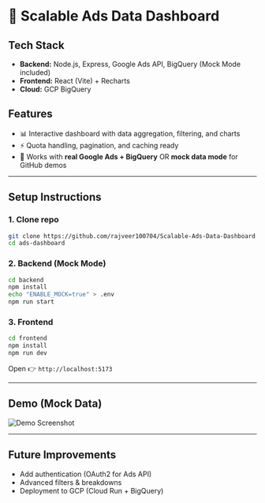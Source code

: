 # 🚀 Scalable Ads Data Dashboard

## Tech Stack
- **Backend:** Node.js, Express, Google Ads API, BigQuery (Mock Mode included)
- **Frontend:** React (Vite) + Recharts
- **Cloud:** GCP BigQuery

## Features
- 📊 Interactive dashboard with data aggregation, filtering, and charts
- ⚡ Quota handling, pagination, and caching ready
- 🔗 Works with **real Google Ads + BigQuery** OR **mock data mode** for GitHub demos

---

## Setup Instructions

### 1. Clone repo
```bash
git clone https://github.com/rajveer100704/Scalable-Ads-Data-Dashboard
cd ads-dashboard
```

### 2. Backend (Mock Mode)
```bash
cd backend
npm install
echo "ENABLE_MOCK=true" > .env
npm run start
```

### 3. Frontend
```bash
cd frontend
npm install
npm run dev
```

Open 👉 `http://localhost:5173`

---

## Demo (Mock Data)
![Demo Screenshot](demo/demo.gif)

---

## Future Improvements
- Add authentication (OAuth2 for Ads API)
- Advanced filters & breakdowns
- Deployment to GCP (Cloud Run + BigQuery)
